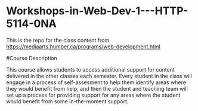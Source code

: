 # Workshops-in-Web-Dev-1---HTTP-5114-0NA

This is the repo for the class content from https://mediaarts.humber.ca/programs/web-development.html

#Course Description

This course allows students to access additional support for content delivered in the other classes each semester. Every student in the class will engage in a process of self-assesment to help them identify areas where they would benefit from help, and then the student and teaching team will set up a process for providing support for any areas where the student would benefit from some in-the-moment support. 

